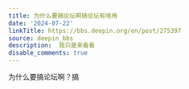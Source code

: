 ```yaml
---
title: 为什么要搞论坛啊搞论坛有啥用
date: '2024-07-22'
linkTitle: https://bbs.deepin.org/en/post/275397
source: deepin_bbs
description:  我只是来看看 
disable_comments: true
---
```

为什么要搞论坛啊？搞
